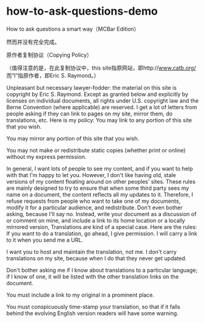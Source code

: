 # how-to-ask-questions-demo
How to ask questions a smart way（MCBar Edition）

然而并没有完全完成。

原作者复制协议（Copying Policy）

（值得注意的是，在此复制协议中，this site指原网站，即http://www.catb.org/
而“I”指原作者，即Eric S. Raymond。）

Unpleasant but necessary lawyer-fodder: the material on this site is copyright by Eric S. Raymond. Except as granted below and explicitly by licenses on individual documents, all rights under U.S. copyright law and the Berne Convention (where applicable) are reserved.
I get a lot of letters from people asking if they can link to pages on my site, mirror them, do translations, etc. Here is my policy:
You may link to any portion of this site that you wish.

You may mirror any portion of this site that you wish.

You may not make or redistribute static copies (whether print or online) without my express permission.

In general, I want lots of people to see my content, and if you want to help with that I'm happy to let you. However, I don't like having old, stale versions of my content floating around on other peoples' sites. These rules are mainly designed to try to ensure that when some third party sees my name on a document, the content reflects all my updates to it.
Therefore, I refuse requests from people who want to take one of my documents, modify it for a particular audience, and redistribute. Don't even bother asking, because I'll say no. Instead, write your document as a discussion of or comment on mine, and include a link to its home location or a locally mirrored version,
Translations are kind of a special case. Here are the rules:
If you want to do a translation, go ahead, I give permission. I will carry a link to it when you send me a URL.

I want you to host and maintain the translation, not me. I don't carry translations on my site, because when I do that they never get updated.

Don't bother asking me if I know about translations to a particular language; if I know of one, it will be listed with the other translation links on the document.

You must include a link to my original in a prominent place.

You must conspicuously time-stamp your translation, so that if it falls behind the evolving English version readers will have some warning.
